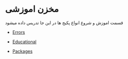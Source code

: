 # مخزن اموزشی 

قسمت اموزش و شروع انواع پکیج ها در این جا تدریس داده میشود

* [Errors](https://github.com/ahmadreza1383/Laravel/tree/Errors)

* [Educational](https://github.com/ahmadreza1383/Laravel/tree/Educational)

* [Packages](https://github.com/ahmadreza1383/Laravel/tree/Packages)
